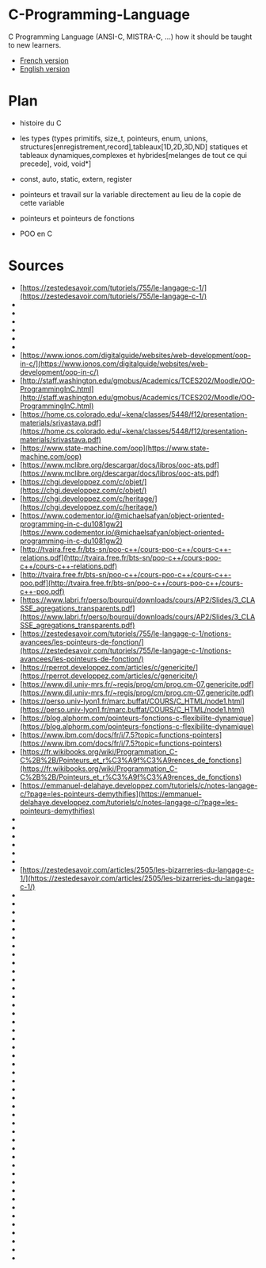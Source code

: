 # C-Programming-Language
C Programming Language (ANSI-C, MISTRA-C, ...) how it should be taught to new learners.
- [French version](https://github.com/rootoor-dev/C-Programming-Language/blob/main/Apprendre-le-langage-C.md)
- [English version](https://github.com/rootoor-dev/C-Programming-Language/blob/main/Learn-to-program-in-C.md)

# Plan
- histoire du C
- les types (types primitifs, size_t, pointeurs, enum, unions, structures[enregistrement,record],tableaux[1D,2D,3D,ND] statiques et tableaux dynamiques,complexes et hybrides[melanges de tout ce qui precede], void, void*]
- const, auto, static, extern, register

- pointeurs et travail sur la variable directement au lieu de la copie de cette variable
- pointeurs et pointeurs de fonctions
- POO en C

# Sources

- [https://zestedesavoir.com/tutoriels/755/le-langage-c-1/](https://zestedesavoir.com/tutoriels/755/le-langage-c-1/)
- []()
- []()
- []()
- []()
- []()
- []()
- [https://www.ionos.com/digitalguide/websites/web-development/oop-in-c/](https://www.ionos.com/digitalguide/websites/web-development/oop-in-c/)
- [http://staff.washington.edu/gmobus/Academics/TCES202/Moodle/OO-ProgrammingInC.html](http://staff.washington.edu/gmobus/Academics/TCES202/Moodle/OO-ProgrammingInC.html)
- [https://home.cs.colorado.edu/~kena/classes/5448/f12/presentation-materials/srivastava.pdf](https://home.cs.colorado.edu/~kena/classes/5448/f12/presentation-materials/srivastava.pdf)
- [https://www.state-machine.com/oop](https://www.state-machine.com/oop)
- [https://www.mclibre.org/descargar/docs/libros/ooc-ats.pdf](https://www.mclibre.org/descargar/docs/libros/ooc-ats.pdf)
- [https://chgi.developpez.com/c/objet/](https://chgi.developpez.com/c/objet/)
- [https://chgi.developpez.com/c/heritage/](https://chgi.developpez.com/c/heritage/)
- [https://www.codementor.io/@michaelsafyan/object-oriented-programming-in-c-du1081gw2](https://www.codementor.io/@michaelsafyan/object-oriented-programming-in-c-du1081gw2)
- [http://tvaira.free.fr/bts-sn/poo-c++/cours-poo-c++/cours-c++-relations.pdf](http://tvaira.free.fr/bts-sn/poo-c++/cours-poo-c++/cours-c++-relations.pdf)
- [http://tvaira.free.fr/bts-sn/poo-c++/cours-poo-c++/cours-c++-poo.pdf](http://tvaira.free.fr/bts-sn/poo-c++/cours-poo-c++/cours-c++-poo.pdf)
- [https://www.labri.fr/perso/bourqui/downloads/cours/AP2/Slides/3_CLASSE_agregations_transparents.pdf](https://www.labri.fr/perso/bourqui/downloads/cours/AP2/Slides/3_CLASSE_agregations_transparents.pdf)
- [https://zestedesavoir.com/tutoriels/755/le-langage-c-1/notions-avancees/les-pointeurs-de-fonction/](https://zestedesavoir.com/tutoriels/755/le-langage-c-1/notions-avancees/les-pointeurs-de-fonction/)
- [https://rperrot.developpez.com/articles/c/genericite/](https://rperrot.developpez.com/articles/c/genericite/)
- [https://www.dil.univ-mrs.fr/~regis/prog/cm/prog.cm-07.genericite.pdf](https://www.dil.univ-mrs.fr/~regis/prog/cm/prog.cm-07.genericite.pdf)
- [https://perso.univ-lyon1.fr/marc.buffat/COURS/C_HTML/node1.html](https://perso.univ-lyon1.fr/marc.buffat/COURS/C_HTML/node1.html)
- [https://blog.alphorm.com/pointeurs-fonctions-c-flexibilite-dynamique](https://blog.alphorm.com/pointeurs-fonctions-c-flexibilite-dynamique)
- [https://www.ibm.com/docs/fr/i/7.5?topic=functions-pointers](https://www.ibm.com/docs/fr/i/7.5?topic=functions-pointers)
- [https://fr.wikibooks.org/wiki/Programmation_C-C%2B%2B/Pointeurs_et_r%C3%A9f%C3%A9rences_de_fonctions](https://fr.wikibooks.org/wiki/Programmation_C-C%2B%2B/Pointeurs_et_r%C3%A9f%C3%A9rences_de_fonctions)
- [https://emmanuel-delahaye.developpez.com/tutoriels/c/notes-langage-c/?page=les-pointeurs-demythifies](https://emmanuel-delahaye.developpez.com/tutoriels/c/notes-langage-c/?page=les-pointeurs-demythifies)
- []()
- []()
- []()
- []()
- []()
- []()
- [https://zestedesavoir.com/articles/2505/les-bizarreries-du-langage-c-1/](https://zestedesavoir.com/articles/2505/les-bizarreries-du-langage-c-1/)
- []()
- []()
- []()
- []()
- []()
- []()
- []()
- []()
- []()
- []()
- []()
- []()
- []()
- []()
- []()
- []()
- []()
- []()
- []()
- []()
- []()
- []()
- []()
- []()
- []()
- []()
- []()
- []()
- []()
- []()
- []()
- []()
- []()
- []()
- []()
- []()
- []()
- []()
- []()
- []()
- []()
- []()
- []()
- []()
